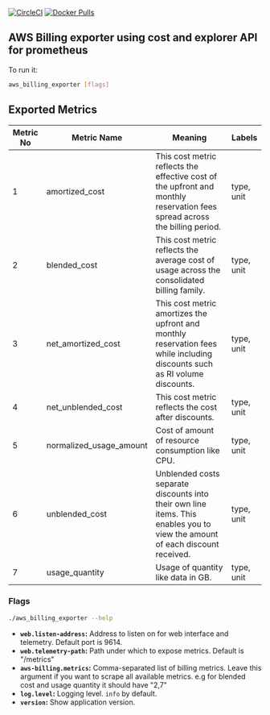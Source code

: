 [![CircleCI](https://circleci.com/gh/abcdevops/aws_billing_exporter.svg?style=svg)](https://circleci.com/gh/abcdevops/aws_billing_exporter)
[![Docker Pulls](https://img.shields.io/docker/pulls/abcdevops/aws-billing-exporter.svg?maxAge=604800)](https://hub.docker.com/r/abcdevops/aws-billing-exporter)

AWS Billing exporter using cost and explorer API for prometheus
--

To run it:

```bash
aws_billing_exporter [flags]
```

## Exported Metrics

|Metric No | Metric Name | Meaning | Labels |
| -------- | ------ | ------- | ------ |
| 1 | amortized_cost | This cost metric reflects the effective cost of the upfront and monthly reservation fees spread across the billing period. | type, unit |
| 2 | blended_cost | This cost metric reflects the average cost of usage across the consolidated billing family. | type, unit |
| 3 | net_amortized_cost | This cost metric amortizes the upfront and monthly reservation fees while including discounts such as RI volume discounts. | type, unit |
| 4 | net_unblended_cost | This cost metric reflects the cost after discounts. | type, unit |
| 5 | normalized_usage_amount | Cost of amount of resource consumption like CPU. | type, unit |
| 6 | unblended_cost | Unblended costs separate discounts into their own line items. This enables you to view the amount of each discount received. | type, unit |
| 7 | usage_quantity | Usage of quantity like data in GB.  | type, unit |

### Flags

```bash
./aws_billing_exporter --help
```

* __`web.listen-address`:__ Address to listen on for web interface and telemetry. Default port is 9614.
* __`web.telemetry-path`:__ Path under which to expose metrics. Default is "/metrics"
* __`aws-billing.metrics`:__ Comma-separated list of billing metrics. Leave this argument if you want to scrape all available metrics. e.g for blended cost and usage quantity it should have "2,7"
* __`log.level`:__ Logging level. `info` by default.
* __`version`:__ Show application version.


